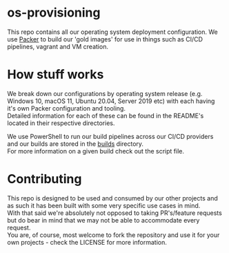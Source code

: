 # os-provisioning
This repo contains all our operating system deployment configuration.
We use [Packer](https://www.packer.io/) to build our 'gold images' for use in things such as CI/CD pipelines, vagrant and VM creation.

# How stuff works
We break down our configurations by operating system release (e.g. Windows 10, macOS 11, Ubuntu 20.04, Server 2019 etc) with each having it's own Packer configuration and tooling.  
Detailed information for each of these can be found in the README's located in their respective directories.

We use PowerShell to run our build pipelines across our CI/CD providers and our builds are stored in the [builds](.build/builds/) directory.  
For more information on a given build check out the script file.

# Contributing
This repo is designed to be used and consumed by our other projects and as such it has been built with some very specific use cases in mind.  
With that said we're absolutely not opposed to taking PR's/feature requests but do bear in mind that we may not be able to accommodate every request.  
You are, of course, most welcome to fork the repository and use it for your own projects - check the LICENSE for more information.